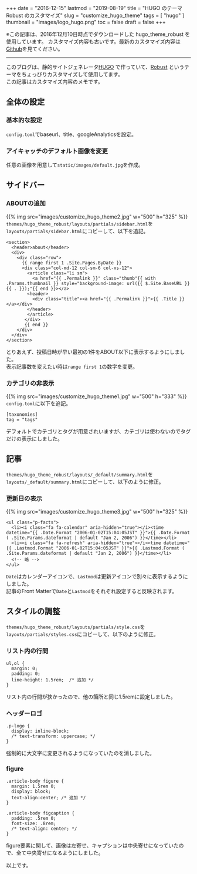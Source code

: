 +++
date = "2016-12-15"
lastmod = "2019-08-19"
title = "HUGO のテーマ Robust のカスタマイズ"
slug = "customize_hugo_theme"
tags = [
  "hugo"
]
thumbnail = "images/logo_hugo.png"
toc = false
draft = false
+++

※この記事は、2016年12月10日時点でダウンロードした hugo_theme_robust を使用しています。
カスタマイズ内容も古いです。最新のカスタマイズ内容は[Github](https://github.com/zzzmisa/blog/)を見てください。

---

このブログは、静的サイトジェネレータ[HUGO](http://gohugo.io/)
で作っていて、[Robust](https://github.com/dim0627/hugo_theme_robust/)
 というテーマをちょっぴりカスタマイズして使用してます。  
この記事はカスタマイズ内容のメモです。

## 全体の設定

### 基本的な設定
`config.toml`でbaseurl、title、googleAnalyticsを設定。

### アイキャッチのデフォルト画像を変更
任意の画像を用意して`static/images/default.jpg`を作成。

## サイドバー
### ABOUTの追加
{{% img src="images/customize_hugo_theme2.jpg" w="500" h="325" %}}
`themes/hugo_theme_robust/layouts/partials/sidebar.html`を  `layouts/partials/sidebar.html`にコピーして、以下を追記。

```
<section>
  <header>about</header>
  <div>
    <div class="row">
      {{ range first 1 .Site.Pages.ByDate }}
      <div class="col-md-12 col-sm-6 col-xs-12">
        <article class="li sm">
          <a href="{{ .Permalink }}" class="thumb"{{ with .Params.thumbnail }} style="background-image: url({{ $.Site.BaseURL }}{{ . }});"{{ end }}></a>
        <header>
          <div class="title"><a href="{{ .Permalink }}">{{ .Title }}</a></div>
        </header>
        </article>
       </div>
       {{ end }}
    </div>
  </div>
</section>
```
とりあえず、投稿日時が早い最初の1件をABOUT以下に表示するようにしました。  
表示記事数を変えたい時は`range first 1`の数字を変更。

### カテゴリの非表示
{{% img src="images/customize_hugo_theme1.jpg" w="500" h="333" %}}
`config.toml`に以下を追記。

```
[taxonomies]
tag = "tags"
```
デフォルトでカテゴリとタグが用意されいますが、カテゴリは使わないのでタグだけの表示にしました。

## 記事
`themes/hugo_theme_robust/layouts/_default/summary.html`を`layouts/_default/summary.html`にコピーして、以下のように修正。

### 更新日の表示
{{% img src="images/customize_hugo_theme3.jpg" w="500" h="325" %}}
``` 
<ul class="p-facts">
  <li><i class="fa fa-calendar" aria-hidden="true"></i><time datetime="{{ .Date.Format "2006-01-02T15:04:05JST" }}">{{ .Date.Format ( .Site.Params.dateformat | default "Jan 2, 2006") }}</time></li>
  <li><i class="fa fa-refresh" aria-hidden="true"></i><time datetime="{{ .Lastmod.Format "2006-01-02T15:04:05JST" }}">{{ .Lastmod.Format ( .Site.Params.dateformat | default "Jan 2, 2006") }}</time></li>
  <!-- 略 -->
</ul>
``` 
`Date`はカレンダーアイコンで、`Lastmod`は更新アイコンで別々に表示するようにしました。  
記事のFront Matterで`Date`と`Lastmod`をそれぞれ設定すると反映されます。


## スタイルの調整
`themes/hugo_theme_robust/layouts/partials/style.css`を`layouts/partials/styles.css`にコピーして、以下のように修正。

### リスト内の行間

``` 
ul,ol {
  margin: 0;
  padding: 0;
  line-height: 1.5rem;  /* 追加 */
}
```

リスト内の行間が狭かったので、他の箇所と同じ1.5remに設定しました。

### ヘッダーロゴ

``` 
.p-logo {
  display: inline-block;
  /* text-transform: uppercase; */
}
```

強制的に大文字に変更されるようになっていたのを消しました。

### figure

``` 
.article-body figure {
  margin: 1.5rem 0; 
  display: block;
  text-align:center; /* 追加 */
}

.article-body figcaption {
  padding: .5rem 0;
  font-size: .8rem;
  /* text-align: center; */
}
```

figure要素に関して、画像は左寄せ、キャプションは中央寄せになっていたので、全て中央寄せになるようにしました。

以上です。


